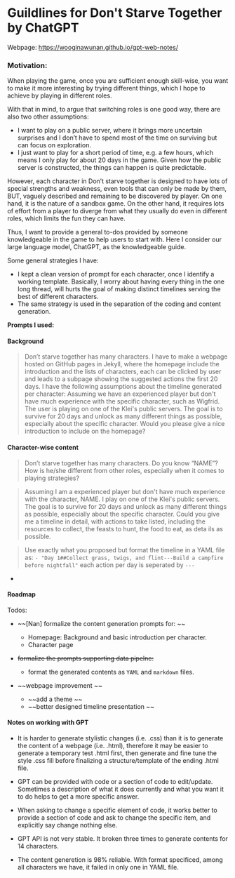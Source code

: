 # Guildlines for Don't Starve Together by ChatGPT

Webpage: https://wooginawunan.github.io/gpt-web-notes/
### Motivation:

When playing the game, once you are sufficient enough skill-wise, you want to make it more interesting by trying different things, which I hope to achieve by playing in different roles. 

With that in mind, to argue that switching roles is one good way, there are also two other assumptions:
- I want to play on a public server, where it brings more uncertain surprises and I don’t have to spend most of the time on surviving but can focus on exploration.
- I just want to play for a short period of time, e.g. a few hours, which means I only play for about 20 days in the game. Given how the public server is constructed, the things can happen is quite predictable. 

However, each character in Don’t starve together is designed to have lots of special strengths and weakness, even tools that can only be made by them, BUT, vaguely described and remaining to be  discovered by player. On one hand, it is the nature of a sandbox game. On the other hand, it requires lots of effort from a player to diverge from what they usually do even in different roles, which limits the fun they can have. 

Thus, I want to provide a general to-dos provided by someone knowledgeable in the game to help users to start with. Here I consider our large language model, ChatGPT, as the knowledgeable guide. 

Some general strategies I have:

- I kept a clean version of prompt for each character, once I identify a working template. Basically, I worry about having every thing in the one long thread, will hurts the goal of making distinct timelines serving the best of different characters. 
- The same strategy is used in the separation of the coding and content generation. 

**Prompts I used:**

#### Background

> Don’t starve together has many characters. I have to make a webpage hosted on GitHub pages in Jekyll, where the homepage include the introduction and the lists of characters, each can be clicked by user and leads to a subpage showing the suggested actions the first 20 days. 
> I have the following assumptions about the timeline generated per character:
> Assuming we have an experienced player but don't have much experience with the specific character, such as Wigfrid. The user is playing on one of the Klei's public servers. The goal is to survive for 20 days and unlock as many different things as possible, especially about the specific character. 
> Would you please give a nice introduction to include on the homepage? 

#### Character-wise content
> Don’t starve together has many characters.  Do you know “NAME”? How is he/she different from other roles, especially when it comes to playing strategies?

> Assuming I am a experienced player but don't have much experience with the character, NAME. I play on one of the Klei's public servers. The goal is to survive for 20 days and unlock as many different things as possible, especially about the specific character.  Could you give me a timeline in detail, with actions to take listed, including the resources to collect, the feasts to hunt, the food to eat, as deta
ils as possible.

> Use exactly what you proposed but format the timeline in a YAML file as:
` - "Day 1##Collect grass, twigs, and flint---Build a campfire before nightfall" `
each action per day is seperated by `---`

- 

#### Roadmap

Todos:
- ~~[Nan] formalize the content generation prompts for: ~~

    * Homepage: Background and basic introduction per character.
    * Character page

- ~~formalize the prompts supporting data pipelne:~~
    * format the generated contents as `YAML` and `markdown` files.

- ~~webpage improvement ~~
    * ~~add a theme ~~
    * ~~better designed timeline presentation ~~

#### Notes on working with GPT

- It is harder to generate stylistic changes (i.e. .css) than it is to generate the content of a webpage (i.e. .html), therefore it may be easier to generate a temporary test .html first, then generate and fine tune the style .css fill before finalizing a structure/template of the ending .html file.

- GPT can be provided with code or a section of code to edit/update. Sometimes a description of what it does currently and what you want it to do helps to get a more specific answer.

- When asking to change a specific element of code, it works better to provide a section of code and ask to change the specific item, and explicitly say change nothing else.

- GPT API is not very stable. It broken three times to generate contents for 14 characters.

- The content generetion is 98% reliable. With format specificed, among all characters we have, it failed in only one in YAML file.

